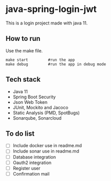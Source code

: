# java-spring-login-jwt

This is a login project made with java 11.

## How to run

Use the make file.

```(sh)
make start         #run the app
make debug         #run the app in debug mode
```

## Tech stack

- Java 11
- Spring Boot Security
- Json Web Token
- JUnit, Mockito and Jacoco
- Static Analysis (PMD, SpotBugs)
- Sonarqube, Sonarcloud

## To do list

- [ ] Include docker use in readme.md
- [ ] Include sonar use in readme.md
- [ ] Database integration
- [ ] Oauth2 integration
- [ ] Register user
- [ ] Confirmation mail
